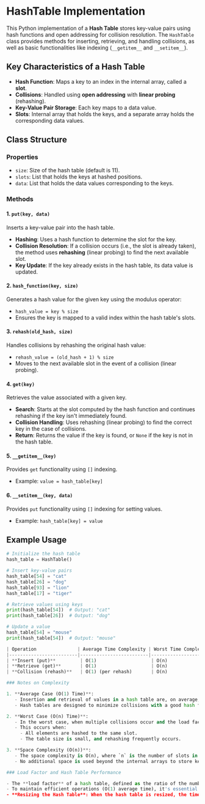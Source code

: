 # HashTable Implementation

This Python implementation of a **Hash Table** stores key-value pairs using hash functions and open addressing for collision resolution. The `HashTable` class provides methods for inserting, retrieving, and handling collisions, as well as basic functionalities like indexing (`__getitem__` and `__setitem__`).

## Key Characteristics of a Hash Table

- **Hash Function**: Maps a key to an index in the internal array, called a **slot**.
- **Collisions**: Handled using **open addressing** with **linear probing** (rehashing).
- **Key-Value Pair Storage**: Each key maps to a data value.
- **Slots**: Internal array that holds the keys, and a separate array holds the corresponding data values.

## Class Structure

### Properties
- `size`: Size of the hash table (default is 11).
- `slots`: List that holds the keys at hashed positions.
- `data`: List that holds the data values corresponding to the keys.

### Methods

#### 1. `put(key, data)`
Inserts a key-value pair into the hash table.
- **Hashing**: Uses a hash function to determine the slot for the key.
- **Collision Resolution**: If a collision occurs (i.e., the slot is already taken), the method uses **rehashing** (linear probing) to find the next available slot.
- **Key Update**: If the key already exists in the hash table, its data value is updated.

#### 2. `hash_function(key, size)`
Generates a hash value for the given key using the modulus operator:
- `hash_value = key % size`
- Ensures the key is mapped to a valid index within the hash table's slots.

#### 3. `rehash(old_hash, size)`
Handles collisions by rehashing the original hash value:
- `rehash_value = (old_hash + 1) % size`
- Moves to the next available slot in the event of a collision (linear probing).

#### 4. `get(key)`
Retrieves the value associated with a given key.
- **Search**: Starts at the slot computed by the hash function and continues rehashing if the key isn't immediately found.
- **Collision Handling**: Uses rehashing (linear probing) to find the correct key in the case of collisions.
- **Return**: Returns the value if the key is found, or `None` if the key is not in the hash table.

#### 5. `__getitem__(key)`
Provides `get` functionality using `[]` indexing.
- Example: `value = hash_table[key]`

#### 6. `__setitem__(key, data)`
Provides `put` functionality using `[]` indexing for setting values.
- Example: `hash_table[key] = value`

## Example Usage

```python
# Initialize the hash table
hash_table = HashTable()

# Insert key-value pairs
hash_table[54] = "cat"
hash_table[26] = "dog"
hash_table[93] = "lion"
hash_table[17] = "tiger"

# Retrieve values using keys
print(hash_table[54])  # Output: "cat"
print(hash_table[26])  # Output: "dog"

# Update a value
hash_table[54] = "mouse"
print(hash_table[54])  # Output: "mouse"

| Operation               | Average Time Complexity | Worst Time Complexity | Space Complexity |
|-------------------------|-------------------------|-----------------------|------------------|
| **Insert (put)**         | O(1)                    | O(n)                  | O(n)             |
| **Retrieve (get)**       | O(1)                    | O(n)                  | O(n)             |
| **Collision (rehash)**   | O(1) (per rehash)       | O(n)                  | O(n)             |

### Notes on Complexity

1. **Average Case (O(1) Time)**: 
   - Insertion and retrieval of values in a hash table are, on average, constant time O(1). This assumes the keys are well-distributed across the slots, leading to minimal collisions.
   - Hash tables are designed to minimize collisions with a good hash function and a load factor that avoids clustering.

2. **Worst Case (O(n) Time)**: 
   - In the worst case, when multiple collisions occur and the load factor of the hash table is high (many elements compared to the number of slots), the performance can degrade to O(n). This is because the `rehash` function (linear probing) may have to traverse the entire table to find an open slot or the key.
   - This occurs when:
     - All elements are hashed to the same slot.
     - The table size is small, and rehashing frequently occurs.

3. **Space Complexity (O(n))**: 
   - The space complexity is O(n), where `n` is the number of slots in the hash table. The hash table uses two arrays, one for storing keys and one for storing data, each of size `n`.
   - No additional space is used beyond the internal arrays to store key-value pairs.

### Load Factor and Hash Table Performance

- The **load factor** of a hash table, defined as the ratio of the number of elements to the size of the table, significantly impacts its performance.
- To maintain efficient operations (O(1) average time), it's essential to resize the hash table when the load factor becomes too high (typically above 0.7 or 0.75).
- **Resizing the Hash Table**: When the hash table is resized, the time complexity temporarily becomes O(n) as all elements need to be rehashed and inserted into the new table. However, this is an infrequent operation and does not affect the average-case performance.